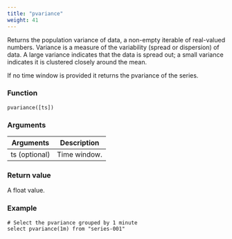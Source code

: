 ```yaml
---
title: "pvariance"
weight: 41
---
```


Returns the population variance of data, a non-empty iterable of real-valued numbers. Variance is a measure of the variability (spread or dispersion) of data. A large variance indicates that the data is spread out; a small variance indicates it is clustered closely around the mean.

If no time window is provided it returns the pvariance of the series.

### Function

    pvariance([ts])

### Arguments

 Arguments   | Description
 ----------- | -----------
ts (optional) | Time window.

### Return value

A float value.

### Example

    # Select the pvariance grouped by 1 minute
    select pvariance(1m) from "series-001"

